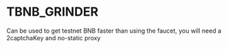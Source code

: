 # TBNB_GRINDER
Can be used to get testnet BNB faster than using the faucet, you will need a 2captchaKey and no-static proxy
 
